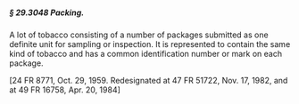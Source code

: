##### § 29.3048 Packing. #####

A lot of tobacco consisting of a number of packages submitted as one definite unit for sampling or inspection. It is represented to contain the same kind of tobacco and has a common identification number or mark on each package.

[24 FR 8771, Oct. 29, 1959. Redesignated at 47 FR 51722, Nov. 17, 1982, and at 49 FR 16758, Apr. 20, 1984]
